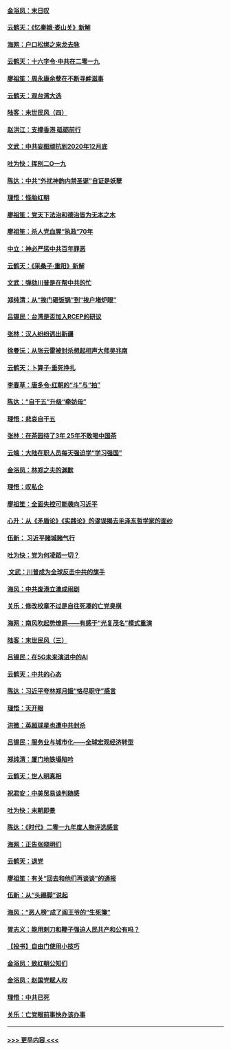 #### [金浴凤：末日叹](../pages/nsc993/n11752359.md?t=12300111) 
#### [云鹤天：《忆秦娥‧娄山关》新解](../pages/nsc993/n11752348.md?t=12300111) 
#### [海网：户口松绑之来龙去脉](../pages/nsc993/n11752328.md?t=12300111) 
#### [云鹤天：十六字令‧中共在二零一九](../pages/nsc993/n11752305.md?t=12300111) 
#### [廖祖笙：周永康余孽在不断寻衅滋事](../pages/nsc993/n11751013.md?t=12300111) 
#### [云鹤天：观台湾大选](../pages/nsc993/n11751007.md?t=12300111) 
#### [陆客：末世民风（四）](../pages/nsc993/n11749203.md?t=12300111) 
#### [赵洪江：支撑香港 砥砺前行](../pages/nsc993/n11748482.md?t=12300111) 
#### [文武：中共妄图顽抗到2020年12月底](../pages/nsc993/n11748446.md?t=12300111) 
#### [吐为快：挥别二O一九](../pages/nsc993/n11748411.md?t=12300111) 
#### [陈达：中共“外扰神韵内禁圣诞”自证是妖孽](../pages/nsc993/n11748226.md?t=12300111) 
#### [理悟：怪胎红朝](../pages/nsc993/n11748206.md?t=12300111) 
#### [廖祖笙：党天下法治和德治皆为无本之木](../pages/nsc993/n11748135.md?t=12300111) 
#### [廖祖笙：杀人党血腥“执政”70年](../pages/nsc993/n11745144.md?t=12300111) 
#### [中立：神必严惩中共百年罪恶](../pages/nsc993/n11744970.md?t=12300111) 
#### [云鹤天：《采桑子‧重阳》新解](../pages/nsc993/n11744948.md?t=12300111) 
#### [文武：弹劾川普是在帮中共的忙](../pages/nsc993/n11744758.md?t=12300111) 
#### [郑纯清：从“挨门砸饭锅”到“挨户堵炉眼”](../pages/nsc993/n11744745.md?t=12300111) 
#### [吕锡民：台湾是否加入RCEP的研议](../pages/nsc993/n11744701.md?t=12300111) 
#### [张林：汉人纷纷逃出新疆](../pages/nsc993/n11743530.md?t=12300111) 
#### [徐曼沅：从张云雷被封杀想起相声大师吴兆南](../pages/nsc993/n11741816.md?t=12300111) 
#### [云鹤天：卜算子‧垂死挣扎](../pages/nsc993/n11739956.md?t=12300111) 
#### [李春草：唐多令‧红朝的“斗”与“拍”](../pages/nsc993/n11739830.md?t=12300111) 
#### [陈达：“自干五”升级“牵妨母”](../pages/nsc993/n11739724.md?t=12300111) 
#### [理悟：悲哀自干五](../pages/nsc993/n11739547.md?t=12300111) 
#### [张林：在茶园待了3年 25年不敢喝中国茶](../pages/nsc993/n11739240.md?t=12300111) 
#### [云端：大陆在职人员每天强迫学“学习强国”](../pages/nsc993/n11738735.md?t=12300111) 
#### [金浴凤：林郑之夫的渊默](../pages/nsc993/n11737735.md?t=12300111) 
#### [理悟：叹私企](../pages/nsc993/n11737715.md?t=12300111) 
#### [廖祖笙：全面失控可能袭向习近平](../pages/nsc993/n11737704.md?t=12300111) 
#### [心升：从《矛盾论》《实践论》的谬误揭去毛泽东哲学家的面纱](../pages/nsc993/n11736962.md?t=12300111) 
#### [伍新： 习近平赌城赌气行](../pages/nsc993/n11736929.md?t=12300111) 
#### [吐为快：党为何凌蹈一切？](../pages/nsc993/n11736915.md?t=12300111) 
#### [ 文武：川普成为全球反击中共的旗手](../pages/nsc993/n11736882.md?t=12300111) 
#### [海风：中共废港立澳成闹剧](../pages/nsc993/n11735857.md?t=12300111) 
#### [关乐：修改校章不过是自往死凑的亡党臭棋](../pages/nsc993/n11735097.md?t=12300111) 
#### [海网：南风吹起势燎原——有感于“光复茂名”模式重演](../pages/nsc993/n11732308.md?t=12300111) 
#### [陆客：末世民风（三）](../pages/nsc993/n11732211.md?t=12300111) 
#### [吕锡民：在5G未来演进中的AI](../pages/nsc993/n11730010.md?t=12300111) 
#### [云鹤天：中共的心态](../pages/nsc993/n11729906.md?t=12300111) 
#### [陈达：习近平夸林郑月娥“恪尽职守”感言](../pages/nsc993/n11729881.md?t=12300111) 
#### [理悟：天开眼](../pages/nsc993/n11729699.md?t=12300111) 
#### [洪微：英超球星也遭中共封杀](../pages/nsc993/n11727243.md?t=12300111) 
#### [吕锡民：服务业与城市化——全球宏观经济转型](../pages/nsc993/n11725845.md?t=12300111) 
#### [郑纯清：厦门地铁塌陷吟](../pages/nsc993/n11725813.md?t=12300111) 
#### [云鹤天：世人明真相](../pages/nsc993/n11725621.md?t=12300111) 
#### [祝君安：中美贸易谈判随感](../pages/nsc993/n11725609.md?t=12300111) 
#### [吐为快：末朝即景](../pages/nsc993/n11723365.md?t=12300111) 
#### [陈达：《时代》二零一九年度人物评选感言](../pages/nsc993/n11723337.md?t=12300111) 
#### [海网：正告张晓明们](../pages/nsc993/n11723228.md?t=12300111) 
#### [云鹤天：退党](../pages/nsc993/n11723056.md?t=12300111) 
#### [廖祖笙：有关“回去和他们再谈谈”的通报](../pages/nsc993/n11722442.md?t=12300111) 
#### [伍新：从“头踢脚”说起](../pages/nsc993/n11722429.md?t=12300111) 
#### [海风：“恶人榜”成了阎王爷的“生死簿”](../pages/nsc993/n11722272.md?t=12300111) 
#### [胥志义：能用剌刀和鞭子强迫人民共产和公有吗？](../pages/nsc993/n11720569.md?t=12300111) 
#### [【投书】自由门使用小技巧](../pages/nsc993/n11720180.md?t=12300111) 
#### [金浴凤：致红朝公知们](../pages/nsc993/n11720563.md?t=12300111) 
#### [金浴凤：赵国党赋人权](../pages/nsc993/n11720533.md?t=12300111) 
#### [理悟：中共已死](../pages/nsc993/n11720233.md?t=12300111) 
#### [关乐：亡党眼前事快办该办事](../pages/nsc993/n11719160.md?t=12300111) 

----
#### [ >>> 更早内容 <<< ](../indexes/nsc993-earlier.md)
